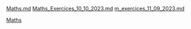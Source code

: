 [Maths.md](Maths.md)
[Maths_Exercices_10_10_2023.md](Maths_Exercices_10_10_2023.md)
[m_exercices_11_09_2023.md](m_exercices_11_09_2023.md)


[Maths](Maths.md)
